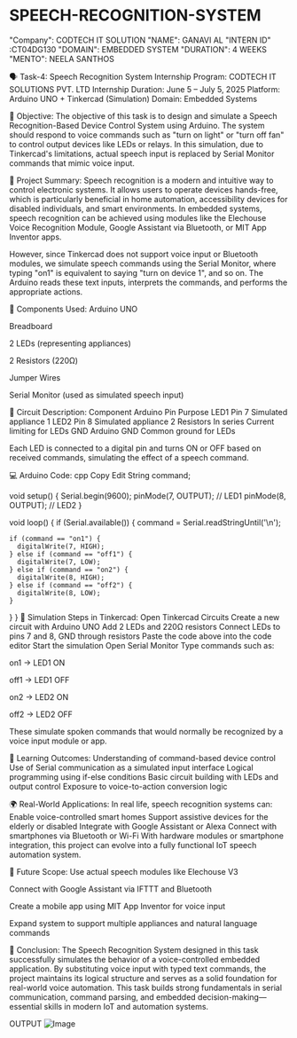 # SPEECH-RECOGNITION-SYSTEM
"Company": CODTECH IT SOLUTION
"NAME": GANAVI AL
"INTERN ID" :CT04DG130
"DOMAIN": EMBEDDED SYSTEM
"DURATION": 4 WEEKS
"MENTO": NEELA SANTHOS

🗣️ Task-4: Speech Recognition System
Internship Program: CODTECH IT SOLUTIONS PVT. LTD
Internship Duration: June 5 – July 5, 2025
Platform: Arduino UNO + Tinkercad (Simulation)
Domain: Embedded Systems

📌 Objective:
The objective of this task is to design and simulate a Speech Recognition-Based Device Control System using Arduino. The system should respond to voice commands such as "turn on light" or "turn off fan" to control output devices like LEDs or relays. In this simulation, due to Tinkercad's limitations, actual speech input is replaced by Serial Monitor commands that mimic voice input.

🧠 Project Summary:
Speech recognition is a modern and intuitive way to control electronic systems. It allows users to operate devices hands-free, which is particularly beneficial in home automation, accessibility devices for disabled individuals, and smart environments. In embedded systems, speech recognition can be achieved using modules like the Elechouse Voice Recognition Module, Google Assistant via Bluetooth, or MIT App Inventor apps.

However, since Tinkercad does not support voice input or Bluetooth modules, we simulate speech commands using the Serial Monitor, where typing "on1" is equivalent to saying "turn on device 1", and so on. The Arduino reads these text inputs, interprets the commands, and performs the appropriate actions.

🧰 Components Used:
Arduino UNO

Breadboard

2 LEDs (representing appliances)

2 Resistors (220Ω)

Jumper Wires

Serial Monitor (used as simulated speech input)

🔌 Circuit Description:
Component	Arduino Pin	Purpose
LED1	Pin 7	Simulated appliance 1
LED2	Pin 8	Simulated appliance 2
Resistors	In series	Current limiting for LEDs
GND	Arduino GND	Common ground for LEDs

Each LED is connected to a digital pin and turns ON or OFF based on received commands, simulating the effect of a speech command.

💻 Arduino Code:
cpp
Copy
Edit
String command;

void setup() {
  Serial.begin(9600);
  pinMode(7, OUTPUT); // LED1
  pinMode(8, OUTPUT); // LED2
}

void loop() {
  if (Serial.available()) {
    command = Serial.readStringUntil('\n');

    if (command == "on1") {
      digitalWrite(7, HIGH);
    } else if (command == "off1") {
      digitalWrite(7, LOW);
    } else if (command == "on2") {
      digitalWrite(8, HIGH);
    } else if (command == "off2") {
      digitalWrite(8, LOW);
    }
  }
}
🧪 Simulation Steps in Tinkercad:
Open Tinkercad Circuits
Create a new circuit with Arduino UNO
Add 2 LEDs and 220Ω resistors
Connect LEDs to pins 7 and 8, GND through resistors
Paste the code above into the code editor
Start the simulation
Open Serial Monitor
Type commands such as:

on1 → LED1 ON

off1 → LED1 OFF

on2 → LED2 ON

off2 → LED2 OFF

These simulate spoken commands that would normally be recognized by a voice input module or app.

🎯 Learning Outcomes:
Understanding of command-based device control
Use of Serial communication as a simulated input interface
Logical programming using if-else conditions
Basic circuit building with LEDs and output control
Exposure to voice-to-action conversion logic

🌍 Real-World Applications:
In real life, speech recognition systems can:
Enable voice-controlled smart homes
Support assistive devices for the elderly or disabled
Integrate with Google Assistant or Alexa
Connect with smartphones via Bluetooth or Wi-Fi
With hardware modules or smartphone integration, this project can evolve into a fully functional IoT speech automation system.

🔮 Future Scope:
Use actual speech modules like Elechouse V3

Connect with Google Assistant via IFTTT and Bluetooth

Create a mobile app using MIT App Inventor for voice input

Expand system to support multiple appliances and natural language commands

📝 Conclusion:
The Speech Recognition System designed in this task successfully simulates the behavior of a voice-controlled embedded application. By substituting voice input with typed text commands, the project maintains its logical structure and serves as a solid foundation for real-world voice automation. This task builds strong fundamentals in serial communication, command parsing, and embedded decision-making—essential skills in modern IoT and automation systems.

OUTPUT
![Image](https://github.com/user-attachments/assets/e1eec093-18f2-4ffa-8af4-3bb45236646e)

